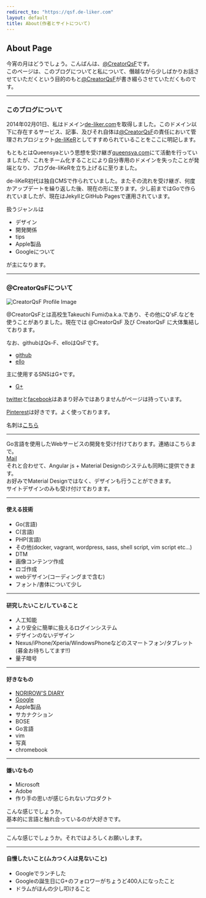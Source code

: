```yaml
---
redirect_to: "https://qsf.de-liker.com"
layout: default
title: About(作者とサイトについて)
---
```


## About Page

今宵の月はどうでしょう。こんばんは、[@CreatorQsF](http://f.9en.co/?move=mainSns)です。  
このページは、このブログについてと私について、僭越ながら少しばかりお話させていただくという目的のもと[@CreatorQsF](http://f.9en.co/?move=mainSns)が書き綴らさせていただくものです。

***

### このブログについて

2014年02月01日、私はドメイン[de-liker.com](https://de-liker.com)を取得しました。このドメイン以下に存在するサービス、記事、及びそれ自体は[@CreatorQsF](http://f.9en.co/?move=mainSns)の責任において管理されプロジェクト[de-liKeR](https://de-liker.com)としてすすめられていることをここに明記します。

もともとはQueensyaという思想を受け継ぎ[queensya.com](http://queensya.com)にて活動を行っていましたが、これをチーム化することにより自分専用のドメインを失ったことが発端となり、ブログde-liKeRを立ち上げるに至りました。  

de-liKeR初代は独自CMSで作られていました。またその流れを受け継ぎ、何度かアップデートを繰り返した後、現在の形に至ります。少し前まではGoで作られていましたが、現在はJekyllとGitHub Pagesで運用されています。

扱うジャンルは

- デザイン
- 開発関係
- tips
- Apple製品
- Googleについて

が主になります。

***

### @CreatorQsFについて

![CreatorQsF Profile Image](https://s-media-cache-ak0.pinimg.com/originals/f7/a0/26/f7a0263467a9e103d02e59ff857f6e4a.jpg)

@CreatorQsFとは高校生Takeuchi Fumiのa.k.a.であり、その他にQ'sF.などを使うことがありました。現在では @CreatorQsF 及び CreatorQsF に大体集結しております。

なお、githubはQs-F、elloはQsFです。

- [github](https://github.com/Qs-F)
- [ello](https://ello.co/QsF)

主に使用するSNSはG+です。

- [G+](https://google.com/+FumiTakeuchiQ)

[twitter](https://twitter.com/CreatorQsF)と[facebook](https://facebook.com/CreatorQsF)はあまり好みではありませんがページは持っています。

[Pinterest](https://www.pinterest.com/CreatorQsF/)は好きです。よく使っております。

名刺は[こちら](http://f.9en.co/v2)

***

Go言語を使用したWebサービスの開発を受け付けております。連絡はこちらまで。  
[Mail](mailto:qsf@de-liker.com)  
それと合わせて、Angular js + Material Designのシステムも同時に提供できます。  
お好みでMaterial Designではなく、デザインも行うことができます。  
サイトデザインのみも受け付けております。

***

#### 使える技術

- Go(言語)
- C(言語)
- PHP(言語)
- その他(docker, vagrant, wordpress, sass, shell script, vim script etc…)
- DTM
- 画像コンテンツ作成
- ロゴ作成
- webデザイン(コーディングまで含む)
- フォント/書体について少し

***

#### 研究したいこと/していること

- 人工知能
- より安全に簡単に扱えるログインシステム
- デザインのないデザイン
- Nexus/iPhone/Xperia/WindowsPhoneなどのスマートフォン/タブレット(募金お待ちしてます!!)
- 量子暗号

***

#### 好きなもの

- [NORIROW'S DIARY](http://norirow.com)
- [Google](https://google.com)
- Apple製品
- サカナクション
- BOSE
- Go言語
- vim
- 写真
- chromebook

***

#### 嫌いなもの

- Microsoft
- Adobe
- 作り手の思いが感じられないプロダクト

こんな感じでしょうか。  
基本的に言語と触れ合っているのが大好きです。

***

こんな感じでしょうか。それではよろしくお願いします。

***

#### 自慢したいこと(ムカつく人は見ないこと)

- Googleでランチした
- Googleの誕生日にG+のフォロワーがちょうど400人になったこと
- ドラムがほんの少し叩けること
